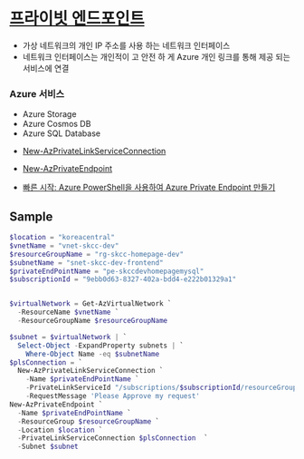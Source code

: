 # [프라이빗 엔드포인트](https://docs.microsoft.com/ko-kr/azure/private-link/private-endpoint-overview)  
- 가상 네트워크의 개인 IP 주소를 사용 하는 네트워크 인터페이스
- 네트워크 인터페이스는 개인적이 고 안전 하 게 Azure 개인 링크를 통해 제공 되는 서비스에 연결


### Azure 서비스
- Azure Storage
- Azure Cosmos DB
- Azure SQL Database

* [New-AzPrivateLinkServiceConnection](https://docs.microsoft.com/ko-kr/powershell/module/az.network/New-AzPrivateLinkServiceConnection?view=azps-7.1.0)
* [New-AzPrivateEndpoint](https://docs.microsoft.com/ko-kr/powershell/module/az.network/new-azprivateendpoint?view=azps-7.1.0)

* [빠른 시작: Azure PowerShell을 사용하여 Azure Private Endpoint 만들기](https://docs.microsoft.com/ko-kr/azure/private-link/create-private-endpoint-powershell)   


## Sample
```powershell
$location = "koreacentral"
$vnetName = "vnet-skcc-dev"
$resourceGroupName = "rg-skcc-homepage-dev"
$subnetName = "snet-skcc-dev-frontend"
$privateEndPointName = "pe-skccdevhomepagemysql"
$subscriptionId = "9ebb0d63-8327-402a-bdd4-e222b01329a1"


$virtualNetwork = Get-AzVirtualNetwork `
  -ResourceName $vnetName `
  -ResourceGroupName $resourceGroupName

$subnet = $virtualNetwork | `
  Select-Object -ExpandProperty subnets | `
    Where-Object Name -eq $subnetName
$plsConnection = `
  New-AzPrivateLinkServiceConnection `
    -Name $privateEndPointName `
    -PrivateLinkServiceId "/subscriptions/$subscriptionId/resourceGroups/$resourceGroupName/providers/Microsoft.Network/privateLinkServices/privateLinkService" `
    -RequestMessage 'Please Approve my request'
New-AzPrivateEndpoint `
  -Name $privateEndPointName `
  -ResourceGroup $resourceGroupName `
  -Location $location `
  -PrivateLinkServiceConnection $plsConnection  `
  -Subnet $subnet
```
